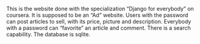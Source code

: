 This is the website done with the specialization “Django for everybody” on coursera.
It is supposed to be an “Ad” website. Users with the password can post articles to sell, with its price, picture and description. Everybody with a password can “favorite” an article and comment.
There is a search capability. The database is sqlite. 
